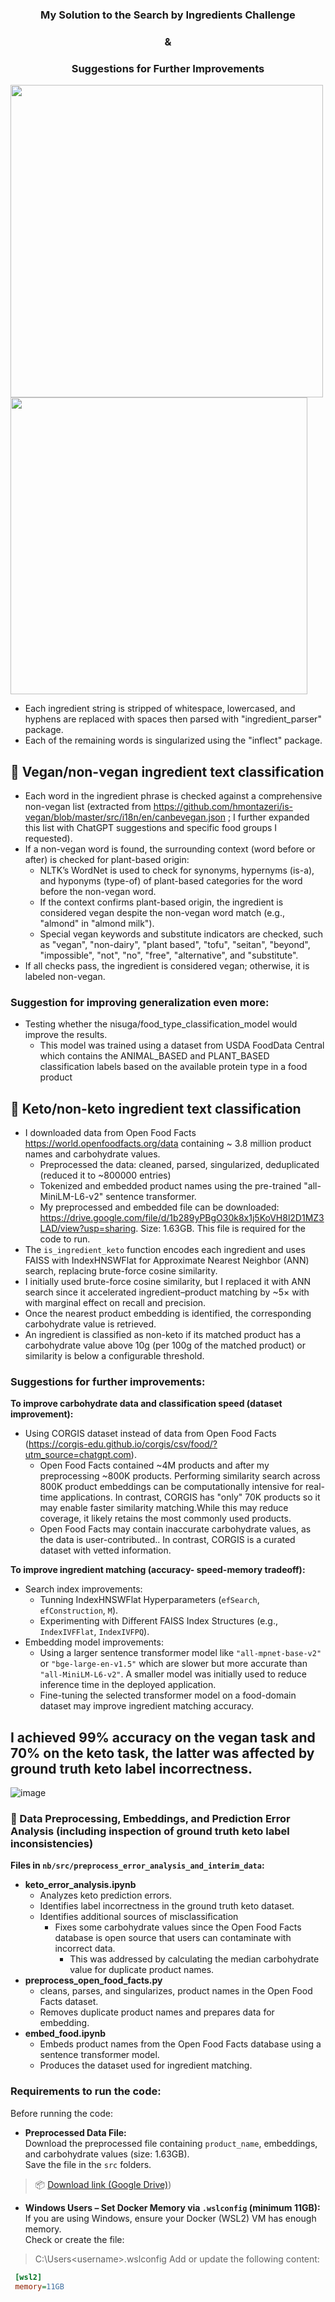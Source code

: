 <div align="center">

### My Solution to the Search by Ingredients Challenge 
### & 
### Suggestions for Further Improvements

</div>

<p float="left">
  <img src="https://github.com/user-attachments/assets/42073ccf-9f8a-4fe1-8e8c-41f6fb51b868" width="500" />
  <img src="https://github.com/user-attachments/assets/d6e87ca4-c4f1-4fed-95df-24df71a4005f" width="475" />
</p>

- Each ingredient string is stripped of whitespace, lowercased, and hyphens are replaced with spaces then parsed with "ingredient_parser" package.
- Each of the remaining words is singularized using the "inflect" package.

## 🥦 Vegan/non-vegan ingredient text classification

- Each word in the ingredient phrase is checked against a comprehensive non-vegan list (extracted from https://github.com/hmontazeri/is-vegan/blob/master/src/i18n/en/canbevegan.json ; I further expanded this list with ChatGPT suggestions and specific food groups I requested).
- If a non-vegan word is found, the surrounding context (word before or after) is checked for plant-based origin:
  - NLTK’s WordNet is used to check for synonyms, hypernyms (is-a), and hyponyms (type-of) of plant-based categories for the word before the non-vegan word.
  - If the context confirms plant-based origin, the ingredient is considered vegan despite the non-vegan word match (e.g., "almond" in "almond milk").
  - Special vegan keywords and substitute indicators are checked, such as "vegan", "non-dairy", "plant based", "tofu", "seitan", "beyond", "impossible", "not", "no", "free", "alternative", and "substitute".
- If all checks pass, the ingredient is considered vegan; otherwise, it is labeled non-vegan.
  
### Suggestion for improving generalization even more:
- Testing whether the nisuga/food_type_classification_model would improve the results.
  - This model was trained using a dataset from USDA FoodData Central which contains the ANIMAL_BASED and PLANT_BASED classification labels based on the available protein type in a food product

## 🥑 Keto/non-keto ingredient text classification

- I downloaded data from Open Food Facts https://world.openfoodfacts.org/data containing ~ 3.8 million product names and carbohydrate values.
    - Preprocessed the data: cleaned, parsed, singularized, deduplicated (reduced it to ~800000 entries)
    - Tokenized and embedded product names using the pre-trained "all-MiniLM-L6-v2" sentence transformer.
    - My preprocessed and embedded file can be downloaded: https://drive.google.com/file/d/1b289yPBgO30k8x1j5KoVH8l2D1MZ3LAD/view?usp=sharing. Size: 1.63GB. This file is required for the code to run.  
- The `is_ingredient_keto` function encodes each ingredient and uses FAISS with IndexHNSWFlat for Approximate Nearest Neighbor (ANN) search, replacing brute-force cosine similarity.
- I initially used brute-force cosine similarity, but I replaced it with ANN search since it accelerated ingredient–product matching by ~5× with with marginal effect on recall and precision.
- Once the nearest product embedding is identified, the corresponding carbohydrate value is retrieved.
- An ingredient is classified as non-keto if its matched product has a carbohydrate value above 10g (per 100g of the matched product) or similarity is below a configurable threshold.

### Suggestions for further improvements:
**To improve carbohydrate data and classification speed (dataset improvement):**
- Using CORGIS dataset instead of data from Open Food Facts (https://corgis-edu.github.io/corgis/csv/food/?utm_source=chatgpt.com).
  - Open Food Facts contained ~4M products and after my preprocessing ~800K products. Performing similarity search across 800K product embeddings can be computationally intensive for real-time applications. In contrast, CORGIS has "only" 70K products so it may enable faster similarity matching.While this may reduce coverage, it likely retains the most commonly used products.
  - Open Food Facts may contain inaccurate carbohydrate values, as the data is user-contributed.. In contrast, CORGIS is a curated dataset with vetted information.

**To improve ingredient matching (accuracy- speed-memory tradeoff):**
- Search index improvements:
  - Tunning IndexHNSWFlat Hyperparameters (`efSearch`, `efConstruction`, `M`).
  - Experimenting with Different FAISS Index Structures (e.g., `IndexIVFFlat`, `IndexIVFPQ`).
- Embedding model improvements:
  - Using a larger sentence transformer model like `"all-mpnet-base-v2"` or `"bge-large-en-v1.5"` which are slower but more accurate than `"all-MiniLM-L6-v2"`. A smaller model was initially used to reduce inference time in the deployed application.
  - Fine-tuning the selected transformer model on a food-domain dataset may improve ingredient matching accuracy.

## I achieved 99% accuracy on the vegan task and 70% on the keto task, the latter was affected by ground truth keto label incorrectness.

![image](https://github.com/user-attachments/assets/55c20d0a-ef7f-4f53-8084-2057b899f8c3)


### 📁 Data Preprocessing, Embeddings, and Prediction Error Analysis (including inspection of **ground truth keto label inconsistencies**)

**Files in `nb/src/preprocess_error_analysis_and_interim_data`:**
- **keto_error_analysis.ipynb**
  - Analyzes keto prediction errors.
  - Identifies label incorrectness in the ground truth keto dataset.
  - Identifies additional sources of misclassification
    - Fixes some carbohydrate values since the Open Food Facts database is open source that users can contaminate with incorrect data.
      - This was addressed by calculating the median carbohydrate value for duplicate product names.  
- **preprocess_open_food_facts.py**
  - cleans, parses, and singularizes, product names in the Open Food Facts dataset.
  - Removes duplicate product names and prepares data for embedding.
- **embed_food.ipynb**
  - Embeds product names from the Open Food Facts database using a sentence transformer model.
  - Produces the dataset used for ingredient matching.

### Requirements to run the code: 
Before running the code:
  - **Preprocessed Data File:**  
   Download the preprocessed file containing `product_name`, embeddings, and carbohydrate values (size: 1.63GB).  
   Save the file in the `src` folders.  
   > 📦 [Download link (Google Drive)](https://drive.google.com/file/d/1b289yPBgO30k8x1j5KoVH8l2D1MZ3LAD/view?usp=sharing))

  - **Windows Users – Set Docker Memory via `.wslconfig` (minimum 11GB):**  
   If you are using Windows, ensure your Docker (WSL2) VM has enough memory.  
   Check or create the file:
   > C:\Users\<username>\.wslconfig
   Add or update the following content:
   ```ini
    [wsl2]
    memory=11GB


